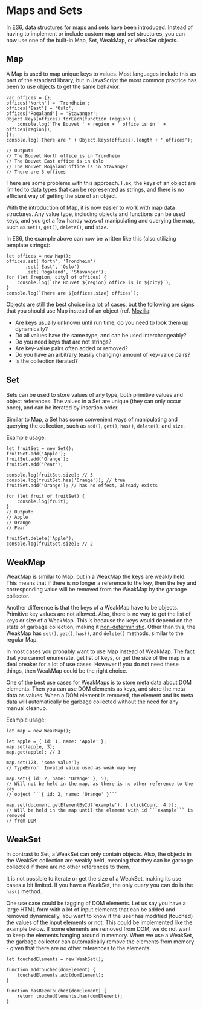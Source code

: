 # Maps and Sets

In ES6, data structures for maps and sets have been introduced. Instead of
having to implement or include custom map and set structures, you can now use
one of the built-in Map, Set, WeakMap, or WeakSet objects.

## Map

A Map is used to map unique keys to values. Most languages include this as part
of the standard library, but in JavaScript the most common practice has been to
use objects to get the same behavior:

```
var offices = {};
offices['North'] = 'Trondheim';
offices['East'] = 'Oslo';
offices['Rogaland'] = 'Stavanger';
Object.keys(offices).forEach(function (region) {
    console.log('The Bouvet ' + region + ' office is in ' + offices[region]);
});
console.log('There are ' + Object.keys(offices).length + ' offices');

// Output:
// The Bouvet North office is in Trondheim
// The Bouvet East office is in Oslo
// The Bouvet Rogaland office is in Stavanger
// There are 3 offices
```

There are some problems with this approach. F.ex, the keys of an object are
limited to data types that can be represented as strings, and there is no
efficient way of getting the size of an object.

With the introduction of Map, it is now easier to work with map data
structures. Any value type, including objects and functions can be used keys,
and you get a few handy ways of manipulating and querying the map, such as
```set()```, ```get()```, ```delete()```, and ```size```.

In ES6, the example above can now be written like this (also utilizing template
strings):

```
let offices = new Map();
offices.set('North', 'Trondheim')
       .set('East', 'Oslo')
       .set('Rogaland', 'Stavanger');
for (let [region, city] of offices) {
    console.log(`The Bouvet ${region} office is in ${city}`);
}
console.log(`There are ${offices.size} offices`);
```

Objects are still the best choice in a lot of cases, but the following are signs
that you should use Map instead of an object (ref.
[Mozilla](https://developer.mozilla.org/en-US/docs/Web/JavaScript/Reference/Global_Objects/Map): 
- Are keys usually unknown until run time, do you need to look them up dynamically?
- Do all values have the same type, and can be used interchangeably?
- Do you need keys that are not strings?
- Are key-value pairs often added or removed?
- Do you have an arbitrary (easily changing) amount of key-value pairs?
- Is the collection iterated?

## Set

Sets can be used to store values of any type, both primitive values and object
references. The values in a Set are unique (they can only occur once), and can
be iterated by insertion order. 

Similar to Map, a Set has some convenient ways of manipulating and querying the
collection, such as ```add()```, ```get()```, ```has()```, ```delete()```, and ```size```.

Example usage:

```
let fruitSet = new Set();
fruitSet.add('Apple');
fruitSet.add('Orange');
fruitSet.add('Pear');

console.log(fruitSet.size); // 3
console.log(fruitSet.has('Orange')); // true
fruitSet.add('Orange'); // has no effect, already exists

for (let fruit of fruitSet) {
    console.log(fruit);
}
// Output:
// Apple
// Orange
// Pear

fruitSet.delete('Apple');
console.log(fruitSet.size); // 2
```

## WeakMap

WeakMap is similar to Map, but in a WeakMap the keys are weakly held. This
means that if there is no longer a reference to the key, then the key and
corresponding value will be removed from the WeakMap by the garbage collector.

Another difference is that the keys of a WeakMap have to be objects. Primitive
key values are not allowed. Also, there is no way to get the list of keys or size
of a WeakMap. This is because the keys would depend on the state of garbage
collection, making it
[non-deterministic](https://en.wikipedia.org/wiki/Nondeterministic_algorithm).
Other than this, the WeakMap has ```set()```, ```get()```, ```has()```, 
and ```delete()``` methods, similar to the regular Map.

In most cases you probably want to use Map instead of WeakMap. The fact that
you cannot enumerate, get list of keys, or get the size of the map is a deal
breaker for a lot of use cases. However if you do not need these things, then
WeakMap could be the right choice.

One of the best use cases for WeakMaps is to store meta data about DOM
elements. Then you can use DOM elements as keys, and store the meta data as
values. When a DOM element is removed, the element and its meta data will
automatically be garbage collected without the need for any manual cleanup.

Example usage:

```
let map = new WeakMap();

let apple = { id: 1, name: 'Apple' };
map.set(apple, 3);
map.get(apple); // 3

map.set(123, 'some value');
// TypeError: Invalid value used as weak map key

map.set({ id: 2, name: 'Orange' }, 5);
// Will not be held in the map, as there is no other reference to the key
// object ```{ id: 2, name: 'Orange' }```

map.set(document.getElementById('example'), { clickCount: 4 });
// Will be held in the map until the element with id ```example``` is removed
// from DOM
```

## WeakSet

In contrast to Set, a WeakSet can only contain objects. Also, the objects in
the WeakSet collection are weakly held, meaning that they can be garbage
collected if there are no other references to them.

It is not possible to iterate or get the size of a WeakSet, making its use
cases a bit limited. If you have a WeakSet, the only query you can do is the ```has()``` method.

One use case could be tagging of DOM elements. Let us say you have a large HTML
form with a lot of input elements that can be added and removed dynamically.
You want to know if the user has modified (touched) the values of the input
elements or not. This could be implemented like the example below. If some
elements are removed from DOM, we do not want to keep the elements hanging
around in memory. When we use a WeakSet, the garbage collector can
automatically remove the elements from memory - given that there are no other
references to the elements.

```
let touchedElements = new WeakSet();

function addTouched(domElement) {
    touchedElements.add(domElement);
}

function hasBeenTouched(domElement) {
    return touchedElements.has(domElement);
}
```
